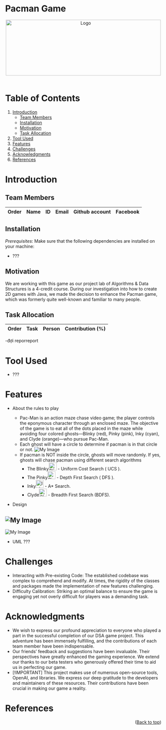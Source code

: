 # Pacman Game 
<div id="header" align="center">
<!-- PROJECT LOGO -->
   <img src="./logo.png" alt="Logo" width="500" height="180">
</div>
</br>

<!-- TABLE OF CONTENTS -->
# Table of Contents
  <ol>
    <li>
      <a href="#Introduction">Introduction</a>
      <ul>
        <li><a href="#Team-members">Team Members</a></li>
	<li><a href="#installation">Installation</a></li>
	<li><a href="#motivation">Motivation</a></li>
	<li><a href="#task-allocation">Task Allocation</a></li>      
      </ul>
    </li>
    <li><a href="#Tool-Used">Tool Used</a></li>
    <li><a href="#features">Features</a></li>
    <li><a href="#challenges">Challenges</a></li>
    <li><a href="#acknowledgments">Acknowledgments</a></li>
    <li><a href="#references">References</a></li>
  </ol>

<!-- ABOUT THE PROJECT -->
# Introduction 
<p align="justify">

</p>

<!-- TEAM MEMBERS -->
## Team Members 

| Order |         Name          |     ID      |                  Email                  |                       Github account                        |                              Facebook                              |
| :---: | :-------------------: | :---------: |:---------------------------------------:| :---------------------------------------------------------: | :----------------------------------------------------------------: |


<!-- INSTALLATION -->
## Installation 
*Prerequisites*: Make sure that the following dependencies are installed on your machine:
-  ???


<!-- MOTIVATION -->
## Motivation 
We are working with this game as our project lab of Algorithms & Data Structures is a 4-credit course. During our investigation into how to create 2D games with Java, we made the decision to enhance the Pacman game, which was formerly quite well-known and familiar to many people.


</p>

<!-- TASK ALLOCATION -->
## Task Allocation 
| Order | Task                                  |  Person   | Contribution (%) |
| :---- |:--------------------------------------| :-------: | :----------: |
-đợi reporreport

<!-- TOOL USED -->
# Tool Used 
- ???


<!-- FEATURES -->
# Features 
- About the rules to play
  - Pac-Man is an action maze chase video game; the player controls the eponymous character through an enclosed maze. The objective of the game is to eat all of the dots placed in the maze while avoiding four colored ghosts—Blinky (red), Pinky (pink), Inky (cyan), and Clyde (orange)—who pursue Pac-Man.
  - Each ghost will have a circle to determine if pacman is in that circle or not.
 ![My Image](Design3.png)
  - If pacman is NOT inside the circle, ghosts will move randomly. If yes, ghosts will chase pacman using different search algorithms
    + The Blinky<img src="./src/resource/ghosts/blinky.png" alt="Blinky" width="25" height="25"> - Uniform Cost Search ( UCS ).
    + The Pinky<img src="./src/resource/ghosts/pinky.png" alt="Pinky" width="25" height="25"> - Depth First Search ( DFS ).
    + Inky<img src="./src/resource/ghosts/inky.png" alt="Inky" width="25" height="25"> - A* Search.
    + Clyde<img src="./src/resource/ghosts/clyde.png" alt="Clyde" width="25" height="25"> - Breadth First Search (BDFS).

- Design
  
![My Image](Design1.png)
----------------------------------------
![My Image](Design2.png)

- UML
???


<!-- CHALLENGES -->
# Challenges
- Interacting with Pre-existing Code: The established codebase was complex to comprehend and modify. At times, the rigidity of the classes and packages made the implementation of new features challenging.
- Difficulty Calibration: Striking an optimal balance to ensure the game is engaging yet not overly difficult for players was a demanding task.


<!-- ACKNOWLEDGMENTS -->
# Acknowledgments
- We wish to express our profound appreciation to everyone who played a part in the successful completion of our DSA game project. This adventure has been immensely fulfilling, and the contributions of each team member have been indispensable.
- Our friends’ feedback and suggestions have been invaluable. Their perspectives have greatly enhanced the gaming experience. We extend our thanks to our beta testers who generously offered their time to aid us in perfecting our game. 
- [!IMPORTANT]
This project makes use of numerous open-source tools, OpenAI, and libraries. We express our deep gratitude to the developers and maintainers of these resources. Their contributions have been crucial in making our game a reality.



<p align="justify">

</p>

<!-- REFERENCES -->
# References



<p align="right">(<a href="#header">Back to top</a>)</p>